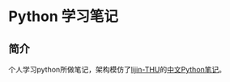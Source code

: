 # Python 学习笔记

## 简介
个人学习python所做笔记，架构模仿了[lijin-THU](https://github.com/lijin-THU)的[中文Python笔记](https://github.com/lijin-THU/notes-python)。

